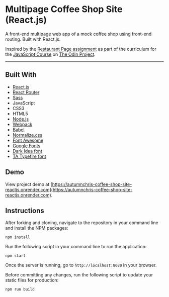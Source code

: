 # Multipage Coffee Shop Site (React.js)

A front-end multipage web app of a mock coffee shop using front-end routing. Built with React.js.

Inspired by the [Restaurant Page assignment](https://www.theodinproject.com/lessons/node-path-javascript-restaurant-page) as part of the curriculum for the [JavaScript Course](https://www.theodinproject.com/paths/full-stack-javascript/courses/javascript) on [The Odin Project](https://www.theodinproject.com).

---

## Built With
* [React.js](https://reactjs.org)
* [React Router](https://reactrouter.com)
* [Sass](http://sass-lang.com)
* JavaScript
* CSS3
* HTML5
* [Node.js](https://nodejs.org/en)
* [Webpack](https://webpack.js.org)
* [Babel](https://babeljs.io)
* [Normalize.css](https://necolas.github.io/normalize.css)
* [Font Awesome](https://fontawesome.com)
* [Google Fonts](https://fonts.google.com)
* [Dark Idea font](https://befonts.com/dark-idea-font.html)
* [TA Typefire font](https://befonts.com/ta-typefire-font-family.html)

## Demo

View project demo at [https://autumnchris-coffee-shop-site-reactjs.onrender.com](https://autumnchris-coffee-shop-site-reactjs.onrender.com).

## Instructions

After forking and cloning, navigate to the repository in your command line and install the NPM packages:
```
npm install
```

Run the following script in your command line to run the application:
```
npm start
```

Once the server is running, go to `http://localhost:8080` in your browser.

Before committing any changes, run the following script to update your static files for production:
```
npm run build
```